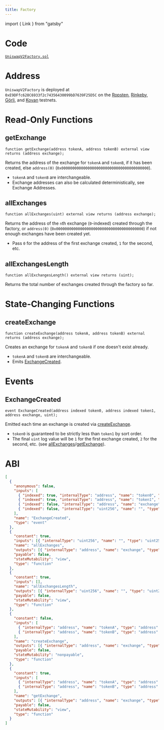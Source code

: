 ```yaml
---
title: Factory
---
```


import { Link } from "gatsby"

# Code

[`UniswapV2Factory.sol`](https://github.com/Uniswap/uniswap-v2-core/blob/master/contracts/UniswapV2Factory.sol)

# Address

`UniswapV2Factory` is deployed at `0xE9DFfc628C6933f2c74356430099bD7639F25D5C` on the [Ropsten](https://ropsten.etherscan.io/address/0xe9dffc628c6933f2c74356430099bd7639f25d5c), [Rinkeby](https://rinkeby.etherscan.io/address/0xe9dffc628c6933f2c74356430099bd7639f25d5c), [Görli](https://goerli.etherscan.io/address/0xe9dffc628c6933f2c74356430099bd7639f25d5c), and [Kovan](https://kovan.etherscan.io/address/0xe9dffc628c6933f2c74356430099bd7639f25d5c) testnets.

# Read-Only Functions

## getExchange

```solidity
function getExchange(address tokenA, address tokenB) external view returns (address exchange);
```

Returns the address of the exchange for `tokenA` and `tokenB`, if it has been created, else `address(0)` (`0x0000000000000000000000000000000000000000`).

- `tokenA` and `tokenB` are interchangeable.
- Exchange addresses can also be calculated deterministically, see <Link to='/docs/v2/technical-considerations/exchange-addresses'>Exchange Addresses</Link>.

## allExchanges

```solidity
function allExchanges(uint) external view returns (address exchange);
```

Returns the address of the `n`th exchange (`0`-indexed) created through the factory, or `address(0)` (`0x0000000000000000000000000000000000000000`) if not enough exchanges have been created yet.

- Pass `0` for the address of the first exchange created, `1` for the second, etc.

## allExchangesLength

```solidity
function allExchangesLength() external view returns (uint);
```

Returns the total number of exchanges created through the factory so far.

# State-Changing Functions

## createExchange

```solidity
function createExchange(address tokenA, address tokenB) external returns (address exchange);
```

Creates an exchange for `tokenA` and `tokenB` if one doesn't exist already.

- `tokenA` and `tokenB` are interchangeable.
- Emits [ExchangeCreated](#exchangecreated).

# Events

## ExchangeCreated

```solidity
event ExchangeCreated(address indexed token0, address indexed token1, address exchange, uint);
```

Emitted each time an exchange is created via [createExchange](#createexchange).

- `token0` is guaranteed to be strictly less than `token1` by sort order.
- The final `uint` log value will be `1` for the first exchange created, `2` for the second, etc. (see [allExchanges](#allexchanges)/[getExchange](#getexchange)).

# ABI

```json
[
  {
    "anonymous": false,
    "inputs": [
      { "indexed": true, "internalType": "address", "name": "token0", "type": "address" },
      { "indexed": true, "internalType": "address", "name": "token1", "type": "address" },
      { "indexed": false, "internalType": "address", "name": "exchange", "type": "address" },
      { "indexed": false, "internalType": "uint256", "name": "", "type": "uint256" }
    ],
    "name": "ExchangeCreated",
    "type": "event"
  },
  {
    "constant": true,
    "inputs": [{ "internalType": "uint256", "name": "", "type": "uint256" }],
    "name": "allExchanges",
    "outputs": [{ "internalType": "address", "name": "exchange", "type": "address" }],
    "payable": false,
    "stateMutability": "view",
    "type": "function"
  },
  {
    "constant": true,
    "inputs": [],
    "name": "allExchangesLength",
    "outputs": [{ "internalType": "uint256", "name": "", "type": "uint256" }],
    "payable": false,
    "stateMutability": "view",
    "type": "function"
  },
  {
    "constant": false,
    "inputs": [
      { "internalType": "address", "name": "tokenA", "type": "address" },
      { "internalType": "address", "name": "tokenB", "type": "address" }
    ],
    "name": "createExchange",
    "outputs": [{ "internalType": "address", "name": "exchange", "type": "address" }],
    "payable": false,
    "stateMutability": "nonpayable",
    "type": "function"
  },
  {
    "constant": true,
    "inputs": [
      { "internalType": "address", "name": "tokenA", "type": "address" },
      { "internalType": "address", "name": "tokenB", "type": "address" }
    ],
    "name": "getExchange",
    "outputs": [{ "internalType": "address", "name": "exchange", "type": "address" }],
    "payable": false,
    "stateMutability": "view",
    "type": "function"
  }
]
```
